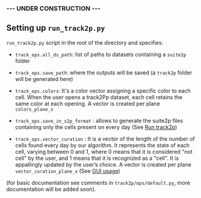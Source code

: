 ### --- UNDER CONSTRUCTION ---

## Setting up `run_track2p.py`

`run_track2p.py` script in the root of the directory and specifies:

- `track_ops.all_ds_path`: list of paths to datasets containing a `suite2p` folder
- `track_ops.save_path`: where the outputs will be saved (a `track2p` folder will be generated here)
-  `track_ops.colors`: It's a color vector assigning a specific color to each cell. When the user opens a track2Pp dataset, each cell retains the same color at each opening.
A vector is created per plane `colors_plane_x`
  
- `track_ops.save_in_s2p_format` :  allows to generate the suite2p files containing only the cells present on every day (See [Run track2p](https://github.com/juremaj/track2p/blob/main/docs/gui.md))
- `track_ops.vector_curation` : It is a vector of the length of the number of cells found every day by our algorithm. It represents the state of each cell, varying between 0 and 1, where 0 means that it is considered "not cell" by the user, and 1 means that it is recognized as a "cell". It is appallingly updated by the user’s choice. 
A vector is created per plane `vector_curation_plane_x`
(See [GUI usage](https://github.com/juremaj/track2p/blob/main/docs/gui.md))


(for basic documentation see comments in `track2p/ops/default.py`, more documentation will be added soon).


